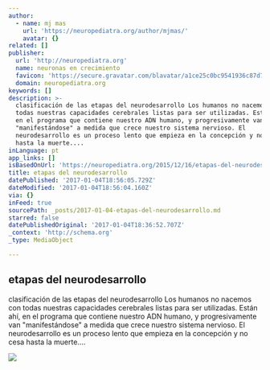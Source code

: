 ```yaml
---
author:
  - name: mj mas
    url: 'https://neuropediatra.org/author/mjmas/'
    avatar: {}
related: []
publisher:
  url: 'http://neuropediatra.org'
  name: neuronas en crecimiento
  favicon: 'https://secure.gravatar.com/blavatar/a1ce25c0bc9541936c87d7b9502371c8?s=32'
  domain: neuropediatra.org
keywords: []
description: >-
  clasificación de las etapas del neurodesarrollo Los humanos no nacemos con
  todas nuestras capacidades cerebrales listas para ser utilizadas. Están ahí,
  en el programa que contiene nuestro ADN humano, y progresivamente van
  "manifestándose" a medida que crece nuestro sistema nervioso. El
  neurodesarrollo es un proceso lento que empieza en la concepción y no cesa
  hasta la muerte....
inLanguage: pt
app_links: []
isBasedOnUrl: 'https://neuropediatra.org/2015/12/16/etapas-del-neurodesarrollo/'
title: etapas del neurodesarrollo
datePublished: '2017-01-04T18:56:05.729Z'
dateModified: '2017-01-04T18:56:04.160Z'
via: {}
inFeed: true
sourcePath: _posts/2017-01-04-etapas-del-neurodesarrollo.md
starred: false
datePublishedOriginal: '2017-01-04T18:36:52.707Z'
_context: 'http://schema.org'
_type: MediaObject

---
```

<article style=""><h1>etapas del neurodesarrollo</h1><p>clasificación de las etapas del neurodesarrollo Los humanos no nacemos con todas nuestras capacidades cerebrales listas para ser utilizadas. Están ahí, en el programa que contiene nuestro ADN humano, y progresivamente van "manifestándose" a medida que crece nuestro sistema nervioso. El neurodesarrollo es un proceso lento que empieza en la concepción y no cesa hasta la muerte....</p><img src="https://mjmas.files.wordpress.com/2015/12/etapas-neurodesarrollo.jpg?w=560&amp;h=380" /></article>